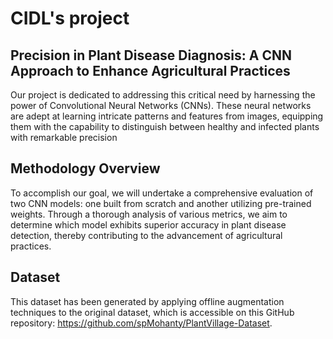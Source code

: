 # CIDL's project
## Precision in Plant Disease Diagnosis: A CNN Approach to Enhance Agricultural Practices

Our project is dedicated to addressing this critical need by harnessing the power of Convolutional
Neural Networks (CNNs). These neural networks are adept at learning intricate patterns and
features from images, equipping them with the capability to distinguish between healthy and
infected plants with remarkable precision

## Methodology Overview

To accomplish our goal, we will undertake a comprehensive evaluation of two CNN models: one
built from scratch and another utilizing pre-trained weights. Through a thorough analysis of various
metrics, we aim to determine which model exhibits superior accuracy in plant disease detection,
thereby contributing to the advancement of agricultural practices.

## Dataset

This dataset has been generated by applying offline augmentation techniques to the original
dataset, which is accessible on this GitHub repository: https://github.com/spMohanty/PlantVillage-Dataset.
